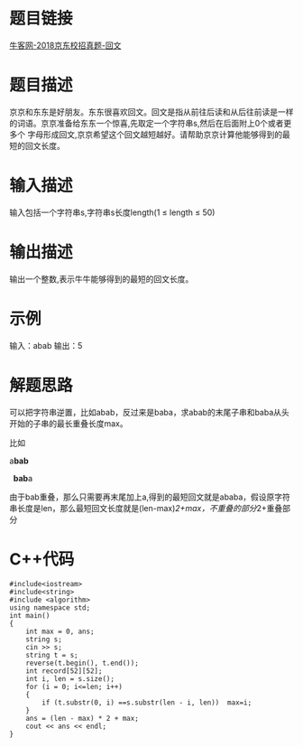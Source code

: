 # 题目链接

[牛客网-2018京东校招真题-回文](https://www.nowcoder.com/practice/4f10d29c0a25491ca7d351fceafee15a?tpId=90&tqId=30836&tPage=4&rp=4&ru=/ta/2018test&qru=/ta/2018test/question-ranking)

# 题目描述
京京和东东是好朋友。东东很喜欢回文。回文是指从前往后读和从后往前读是一样的词语。京京准备给东东一个惊喜,先取定一个字符串s,然后在后面附上0个或者更多个
字母形成回文,京京希望这个回文越短越好。请帮助京京计算他能够得到的最短的回文长度。
# 输入描述
输入包括一个字符串s,字符串s长度length(1 ≤ length ≤ 50)
# 输出描述
输出一个整数,表示牛牛能够得到的最短的回文长度。
# 示例
输入：abab
输出：5
# 解题思路
可以把字符串逆置，比如abab，反过来是baba，求abab的末尾子串和baba从头开始的子串的最长重叠长度max。

比如

a**bab**

&ensp;**bab**a
 
由于bab重叠，那么只需要再末尾加上a,得到的最短回文就是ababa，假设原字符串长度是len，那么最短回文长度就是(len-max)*2+max，不重叠的部分*2+重叠部分
# C++代码
```
#include<iostream>
#include<string>
#include <algorithm>
using namespace std;
int main()
{
	int max = 0, ans;
	string s;
	cin >> s;
	string t = s;
	reverse(t.begin(), t.end());
	int record[52][52];
	int i, len = s.size();
	for (i = 0; i<=len; i++)
	{
		if (t.substr(0, i) ==s.substr(len - i, len))  max=i;
	}
	ans = (len - max) * 2 + max;
	cout << ans << endl;
}
```

